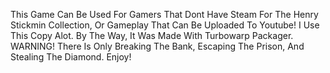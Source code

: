 This Game Can Be Used For Gamers That Dont Have Steam For The Henry Stickmin Collection, Or Gameplay That Can Be Uploaded To Youtube! I Use This Copy Alot. By The Way, It Was Made With Turbowarp Packager.
WARNING! There Is Only Breaking The Bank, Escaping The Prison, And Stealing The Diamond. Enjoy!
